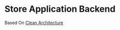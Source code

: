 # Store Application Backend
Based On  [Clean Architecture](https://github.com/jasontaylordev/CleanArchitecture.git)
